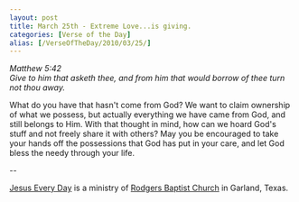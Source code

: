 ```yaml
---
layout: post
title: March 25th - Extreme Love...is giving.
categories: [Verse of the Day]
alias: [/VerseOfTheDay/2010/03/25/]
---
```


_Matthew 5:42  
Give to him that asketh thee, and from him that would borrow of thee
turn not thou away._

What do you have that hasn't come from God? We want to claim
ownership of what we possess, but actually everything we have came
from God, and still belongs to Him. With that thought in mind, how
can we hoard God's stuff and not freely share it with others? May you
be encouraged to take your hands off the possessions that God has put
in your care, and let God bless the needy through your life.

 --

<a href=http://jesuseveryday.net>Jesus Every Day</a> is a ministry of <a href=http://rodgersbaptist.net>Rodgers Baptist Church</a> in Garland, Texas.
